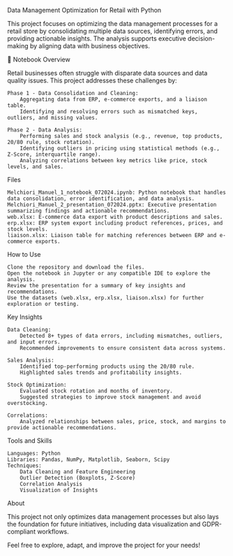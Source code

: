 Data Management Optimization for Retail with Python

This project focuses on optimizing the data management processes for a retail store by consolidating multiple data sources, identifying errors, and providing actionable insights. The analysis supports executive decision-making by aligning data with business objectives.

📄 Notebook
Overview

Retail businesses often struggle with disparate data sources and data quality issues. This project addresses these challenges by:

    Phase 1 - Data Consolidation and Cleaning:
        Aggregating data from ERP, e-commerce exports, and a liaison table.
        Identifying and resolving errors such as mismatched keys, outliers, and missing values.

    Phase 2 - Data Analysis:
        Performing sales and stock analysis (e.g., revenue, top products, 20/80 rule, stock rotation).
        Identifying outliers in pricing using statistical methods (e.g., Z-Score, interquartile range).
        Analyzing correlations between key metrics like price, stock levels, and sales.

Files

    Melchiori_Manuel_1_notebook_072024.ipynb: Python notebook that handles data consolidation, error identification, and data analysis.
    Melchiori_Manuel_2_presentation_072024.pptx: Executive presentation summarizing findings and actionable recommendations.
    web.xlsx: E-commerce data export with product descriptions and sales.
    erp.xlsx: ERP system export including product references, prices, and stock levels.
    liaison.xlsx: Liaison table for matching references between ERP and e-commerce exports.

How to Use

    Clone the repository and download the files.
    Open the notebook in Jupyter or any compatible IDE to explore the analysis.
    Review the presentation for a summary of key insights and recommendations.
    Use the datasets (web.xlsx, erp.xlsx, liaison.xlsx) for further exploration or testing.

Key Insights

    Data Cleaning:
        Detected 8+ types of data errors, including mismatches, outliers, and input errors.
        Recommended improvements to ensure consistent data across systems.

    Sales Analysis:
        Identified top-performing products using the 20/80 rule.
        Highlighted sales trends and profitability insights.

    Stock Optimization:
        Evaluated stock rotation and months of inventory.
        Suggested strategies to improve stock management and avoid overstocking.

    Correlations:
        Analyzed relationships between sales, price, stock, and margins to provide actionable recommendations.

Tools and Skills

    Languages: Python
    Libraries: Pandas, NumPy, Matplotlib, Seaborn, Scipy
    Techniques:
        Data Cleaning and Feature Engineering
        Outlier Detection (Boxplots, Z-Score)
        Correlation Analysis
        Visualization of Insights

About

This project not only optimizes data management processes but also lays the foundation for future initiatives, including data visualization and GDPR-compliant workflows.

Feel free to explore, adapt, and improve the project for your needs!
